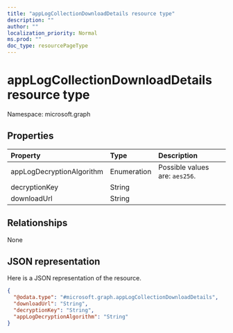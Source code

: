 ```yaml
---
title: "appLogCollectionDownloadDetails resource type"
description: ""
author: ""
localization_priority: Normal
ms.prod: ""
doc_type: resourcePageType
---
```


# appLogCollectionDownloadDetails resource type


Namespace: microsoft.graph



## Properties
|Property|Type|Description|
|:---|:---|:---|
|appLogDecryptionAlgorithm|Enumeration| Possible values are: `aes256`.|
|decryptionKey|String||
|downloadUrl|String||

## Relationships
None

## JSON representation
Here is a JSON representation of the resource.
<!-- {
  "blockType": "resource",
  "@odata.type": "microsoft.graph.appLogCollectionDownloadDetails"
}
-->
``` json
{
  "@odata.type": "#microsoft.graph.appLogCollectionDownloadDetails",
  "downloadUrl": "String",
  "decryptionKey": "String",
  "appLogDecryptionAlgorithm": "String"
}
```

